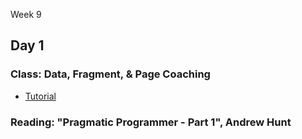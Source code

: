 Week 9

## Day 1

### Class: Data, Fragment, & Page Coaching
* [Tutorial](http://tutorials.jumpstartlab.com/topics/performance.caching.html)

### Reading: "Pragmatic Programmer - Part 1", Andrew Hunt
